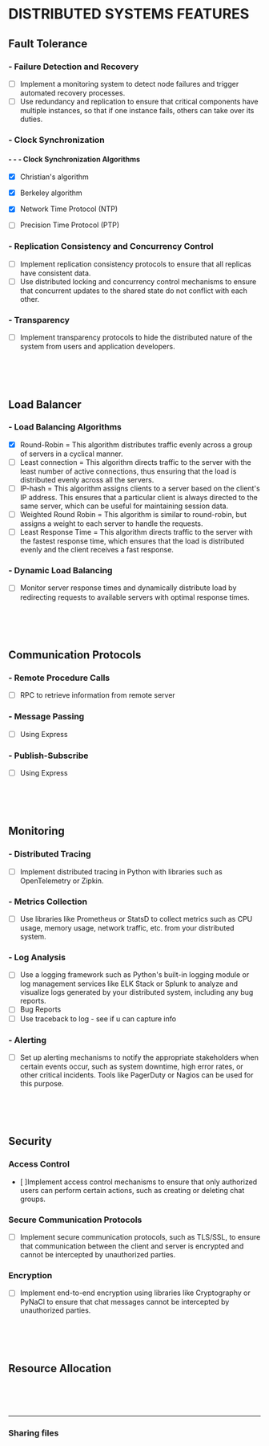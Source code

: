 # DISTRIBUTED SYSTEMS FEATURES

## Fault Tolerance
###  - Failure Detection and Recovery
- [ ] Implement a monitoring system to detect node failures and trigger automated recovery processes.
- [ ] Use redundancy and replication to ensure that critical components have multiple instances, so that if one instance fails, others can take over its duties.

###  - Clock Synchronization
#### - - - Clock Synchronization Algorithms
- [x] Christian's algorithm
- [x] Berkeley algorithm
- [x] Network Time Protocol (NTP)
- [ ] Precision Time Protocol (PTP)


###  - Replication Consistency and Concurrency Control
- [ ] Implement replication consistency protocols to ensure that all replicas have consistent data.
- [ ] Use distributed locking and concurrency control mechanisms to ensure that concurrent updates to the shared state do not conflict with each other.

###  - Transparency
- [ ] Implement transparency protocols to hide the distributed nature of the system from users and application developers.

<br><br><br>

## Load Balancer
### - Load Balancing Algorithms
- [x] Round-Robin          = This algorithm distributes traffic evenly across a group of servers in a cyclical manner.
- [ ] Least connection     = This algorithm directs traffic to the server with the least number of active connections, thus ensuring that the load is distributed evenly across all the servers.
- [ ] IP-hash              = This algorithm assigns clients to a server based on the client's IP address. This ensures that a particular client is always directed to the same server, which can be useful for maintaining session data.
- [ ] Weighted Round Robin = This algorithm is similar to round-robin, but assigns a weight to each server to handle the requests.
- [ ] Least Response Time  = This algorithm directs traffic to the server with the fastest response time, which ensures that the load is distributed evenly and the client receives a fast response.

### - Dynamic Load Balancing
- [ ] Monitor server response times and dynamically distribute load by redirecting requests to available servers with optimal response times.

<br><br><br>

## Communication Protocols
###  - Remote Procedure Calls
- [ ] RPC to retrieve information from remote server

###  - Message Passing
- [ ] Using Express

###  - Publish-Subscribe
- [ ] Using Express

<br><br><br>

## Monitoring
###  - Distributed Tracing
- [ ] Implement distributed tracing in Python with libraries such as OpenTelemetry or Zipkin.

###  - Metrics Collection
- [ ] Use libraries like Prometheus or StatsD to collect metrics such as CPU usage, memory usage, network traffic, etc. from your distributed system.

###  - Log Analysis
- [ ] Use a logging framework such as Python's built-in logging module or log management services like ELK Stack or Splunk to analyze and visualize logs generated by your distributed system, including any bug reports.
- [ ] Bug Reports
- [ ] Use traceback to log - see if u can capture info

###  - Alerting
- [ ] Set up alerting mechanisms to notify the appropriate stakeholders when certain events occur, such as system downtime, high error rates, or other critical incidents. Tools like PagerDuty or Nagios can be used for this purpose.

<br><br><br>

## Security
### Access Control
- [ ]Implement access control mechanisms to ensure that only authorized users can perform certain actions, such as creating or deleting chat groups.

### Secure Communication Protocols
- [ ] Implement secure communication protocols, such as TLS/SSL, to ensure that communication between the client and server is encrypted and cannot be intercepted by unauthorized parties.

### Encryption
- [ ] Implement end-to-end encryption using libraries like Cryptography or PyNaCl to ensure that chat messages cannot be intercepted by unauthorized parties.

<br><br><br>

## Resource Allocation

<br><br><br>

--------------------------------------------------------------------------------------------------------------------
### Sharing files

###

###